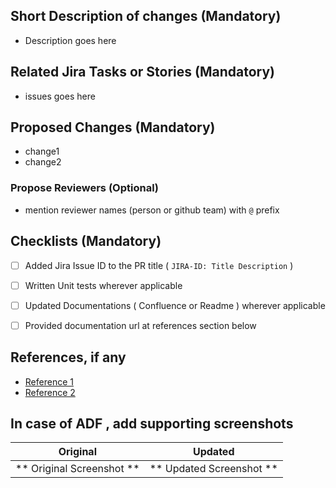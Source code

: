 ## Short Description of changes (**Mandatory**)

- Description goes here


## Related Jira Tasks or Stories (**Mandatory**)

- issues goes here


## Proposed Changes (**Mandatory**)

- change1
- change2


### Propose Reviewers (Optional)
- mention reviewer names (person or github team) with `@` prefix



## Checklists (**Mandatory**)

- [ ] Added Jira Issue ID to the PR title ( `JIRA-ID: Title Description` )
- [ ] Written Unit tests wherever applicable
- [ ] Updated Documentations ( Confluence or Readme ) wherever applicable
- [ ] Provided documentation url at references section below


## References, if any
- [Reference 1](#)
- [Reference 2](#)



## In case of **ADF** , add supporting screenshots 
Original     | Updated      
:-------------:|:-------------:
** Original Screenshot **     | ** Updated Screenshot ** 